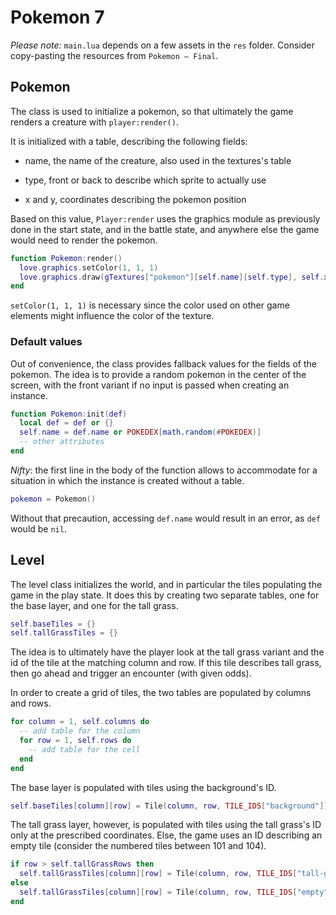 # Pokemon 7

_Please note:_ `main.lua` depends on a few assets in the `res` folder. Consider copy-pasting the resources from `Pokemon — Final`.

## Pokemon

The class is used to initialize a pokemon, so that ultimately the game renders a creature with `player:render()`.

It is initialized with a table, describing the following fields:

- name, the name of the creature, also used in the textures's table

- type, front or back to describe which sprite to actually use

- x and y, coordinates describing the pokemon position

Based on this value, `Player:render` uses the graphics module as previously done in the start state, and in the battle state, and anywhere else the game would need to render the pokemon.

```lua
function Pokemon:render()
  love.graphics.setColor(1, 1, 1)
  love.graphics.draw(gTextures["pokemon"][self.name][self.type], self.x, self.y)
end
```

`setColor(1, 1, 1)` is necessary since the color used on other game elements might influence the color of the texture.

### Default values

Out of convenience, the class provides fallback values for the fields of the pokemon. The idea is to provide a random pokemon in the center of the screen, with the front variant if no input is passed when creating an instance.

```lua
function Pokemon:init(def)
  local def = def or {}
  self.name = def.name or POKEDEX[math.random(#POKEDEX)]
  -- other attributes
end
```

_Nifty_: the first line in the body of the function allows to accommodate for a situation in which the instance is created without a table.

```lua
pokemon = Pokemon()
```

Without that precaution, accessing `def.name` would result in an error, as `def` would be `nil`.

## Level

The level class initializes the world, and in particular the tiles populating the game in the play state. It does this by creating two separate tables, one for the base layer, and one for the tall grass.

```lua
self.baseTiles = {}
self.tallGrassTiles = {}
```

The idea is to ultimately have the player look at the tall grass variant and the id of the tile at the matching column and row. If this tile describes tall grass, then go ahead and trigger an encounter (with given odds).

In order to create a grid of tiles, the two tables are populated by columns and rows.

```lua
for column = 1, self.columns do
  -- add table for the column
  for row = 1, self.rows do
    -- add table for the cell
  end
end
```

The base layer is populated with tiles using the background's ID.

```lua
self.baseTiles[column][row] = Tile(column, row, TILE_IDS["background"])
```

The tall grass layer, however, is populated with tiles using the tall grass's ID only at the prescribed coordinates. Else, the game uses an ID describing an empty tile (consider the numbered tiles between 101 and 104).

```lua
if row > self.tallGrassRows then
  self.tallGrassTiles[column][row] = Tile(column, row, TILE_IDS["tall-grass"])
else
  self.tallGrassTiles[column][row] = Tile(column, row, TILE_IDS["empty"])
end
```
